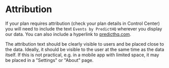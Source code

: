 # Attribution

If your plan requires attribution (check your plan details in Control Center) you will need to include the text `Events by PredictHQ` wherever you display our data. You can also include a hyperlink to [predicthq.com](https://www.predicthq.com/).

The attribution text should be clearly visible to users and be placed close to the data. Ideally, it should be visible to the user at the same time as the data itself. If this is not practical, e.g. in a mobile app with limited space, it may be placed in a "Settings" or "About" page.
